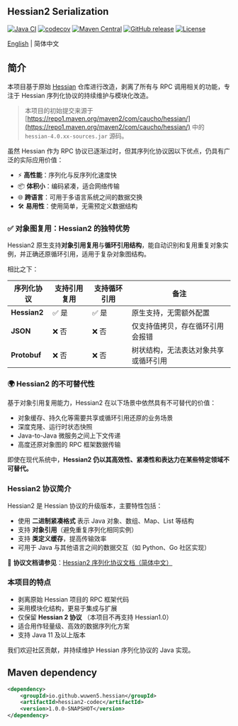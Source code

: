 ## Hessian2 Serialization

[![Java CI](https://github.com/wuwen5/hessian/actions/workflows/ci.yml/badge.svg)](https://github.com/wuwen5/hessian/actions/workflows/ci.yml)
[![codecov](https://codecov.io/gh/wuwen5/hessian/branch/main/graph/badge.svg)](https://codecov.io/gh/wuwen5/hessian)
[![Maven Central](https://maven-badges.herokuapp.com/maven-central/io.github.wuwen5.hessian/hessian/badge.svg)](https://maven-badges.herokuapp.com/maven-central/io.github.wuwen5.hessian/hessian/)
[![GitHub release](https://img.shields.io/github/release/wuwen5/hessian.svg)](https://github.com/wuwen5/hessian/releases)
[![License](https://img.shields.io/badge/license-Apache%202-4EB1BA.svg)](https://www.apache.org/licenses/LICENSE-2.0.html)

[English](./README.md) | 简体中文 

## 简介

本项目基于原始 [Hessian](http://hessian.caucho.com/) 仓库进行改造，剥离了所有与 RPC 调用相关的功能，专注于 Hessian 序列化协议的持续维护与模块化改造。

> 本项目的初始提交来源于 [https://repo1.maven.org/maven2/com/caucho/hessian/](https://repo1.maven.org/maven2/com/caucho/hessian/) 中的 `hessian-4.0.xx-sources.jar` 源码。

虽然 Hessian 作为 RPC 协议已逐渐过时，但其序列化协议因以下优点，仍具有广泛的实际应用价值：

* ⚡ **高性能**：序列化与反序列化速度快
* 📦 **体积小**：编码紧凑，适合网络传输
* 🌐 **跨语言**：可用于多语言系统之间的数据交换
* 🛠️ **易用性**：使用简单，无需预定义数据结构

### ✅ 对象图复用：Hessian2 的独特优势

Hessian2 原生支持**对象引用复用**与**循环引用结构**，能自动识别和复用重复对象实例，并正确还原循环引用，适用于复杂对象图结构。

相比之下：

| 序列化协议        | 支持引用复用 | 支持循环引用 | 备注                 |
| ------------ | ------ | ------ | ------------------ |
| **Hessian2** | ✅ 是    | ✅ 是    | 原生支持，无需额外配置        |
| **JSON**     | ❌ 否    | ❌ 否    | 仅支持值拷贝，存在循环引用会报错   |
| **Protobuf** | ❌ 否    | ❌ 否    | 树状结构，无法表达对象共享或循环引用 |

### 🌍 Hessian2 的不可替代性

基于对象引用复用能力，Hessian2 在以下场景中依然具有不可替代的价值：

* 对象缓存、持久化等需要共享或循环引用还原的业务场景
* 深度克隆、运行时状态快照
* Java-to-Java 微服务之间上下文传递
* 高度还原对象图的 RPC 框架数据传输

即使在现代系统中，**Hessian2 仍以其高效性、紧凑性和表达力在某些特定领域不可替代。**

### Hessian2 协议简介

Hessian2 是 Hessian 协议的升级版本，主要特性包括：

* 使用 **二进制紧凑格式** 表示 Java 对象、数组、Map、List 等结构
* 支持 **对象引用**（避免重复序列化相同实例）
* 支持 **类定义缓存**，提高传输效率
* 可用于 Java 与其他语言之间的数据交互（如 Python、Go 社区实现）

📄 **协议文档请参见**：[Hessian2 序列化协议文档（简体中文）](./docs/hessian-serialization_zh.md)

### 本项目的特点

* 剥离原始 Hessian 项目的 RPC 框架代码
* 采用模块化结构，更易于集成与扩展
* 仅保留 **Hessian 2 协议** （本项目不再支持 Hessian1.0）
* 适合用作轻量级、高效的数据序列化方案
* 支持 Java 11 及以上版本

我们欢迎社区贡献，并持续维护 Hessian 序列化协议的 Java 实现。

## Maven dependency

```xml
<dependency>
    <groupId>io.github.wuwen5.hessian</groupId>
    <artifactId>hessian2-codec</artifactId>
    <version>1.0.0-SNAPSHOT</version>
</dependency>
```
